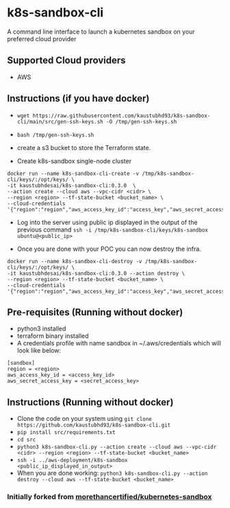 # k8s-sandbox-cli
A command line interface to launch a kubernetes sandbox on your preferred cloud provider

## Supported Cloud providers
- AWS

## Instructions (if you have docker)

- `wget https://raw.githubusercontent.com/kaustubhd93/k8s-sandbox-cli/main/src/gen-ssh-keys.sh -O /tmp/gen-ssh-keys.sh`

- `bash /tmp/gen-ssh-keys.sh`

- create a s3 bucket to store the Terraform state.

- Create k8s-sandbox single-node cluster
```
docker run --name k8s-sandbox-cli-create -v /tmp/k8s-sandbox-cli/keys/:/opt/keys/ \
-it kaustubhdesai/k8s-sandbox-cli:0.3.0  \
--action create --cloud aws --vpc-cidr <cidr> \
--region <region> --tf-state-bucket <bucket_name> \
--cloud-credentials '{"region":"region","aws_access_key_id":"access_key","aws_secret_access_key":"secret_key"}'
```

- Log into the server using public ip displayed in the output of the previous command `ssh -i /tmp/k8s-sandbox-cli/keys/k8s-sandbox ubuntu@<public_ip>`

- Once you are done with your POC you can now destroy the infra.  
```
docker run --name k8s-sandbox-cli-destroy -v /tmp/k8s-sandbox-cli/keys/:/opt/keys/ \
-it kaustubhdesai/k8s-sandbox-cli:0.3.0 --action destroy \
--region <region> --tf-state-bucket <bucket_name> \
--cloud-credentials '{"region":"region","aws_access_key_id":"access_key","aws_secret_access_key":"secret_key"}'
```

## Pre-requisites (Running without docker)
- python3 installed
- terraform binary installed 
- A credentials profile with name sandbox in ~/.aws/credentials which will look like below:
```
[sandbox]
region = <region>
aws_access_key_id = <access_key_id>
aws_secret_access_key = <secret_access_key>
```

## Instructions  (Running without docker)
- Clone the code on your system using `git clone https://github.com/kaustubhd93/k8s-sandbox-cli.git`
- `pip install src/requirements.txt`
- `cd src`
- `python3 k8s-sandbox-cli.py --action create --cloud aws --vpc-cidr <cidr> --region <region> --tf-state-bucket <bucket_name>`
- `ssh -i ../aws-deployment/k8s-sandbox <public_ip_displayed_in_output>`
- When you are done working: `python3 k8s-sandbox-cli.py --action destroy --cloud aws --tf-state-bucket <bucket_name>`

### Initially forked from [morethancertified/kubernetes-sandbox](https://github.com/morethancertified/kubernetes-sandbox)
